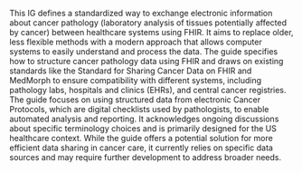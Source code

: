 This IG defines a standardized way to exchange electronic information about cancer pathology (laboratory analysis of tissues potentially affected by cancer) between healthcare systems using FHIR. It aims to replace older, less flexible methods with a modern approach that allows computer systems to easily understand and process the data. The guide specifies how to structure cancer pathology data using FHIR and draws on existing standards like the Standard for Sharing Cancer Data on FHIR and MedMorph to ensure compatibility with different systems, including pathology labs, hospitals and clinics (EHRs), and central cancer registries. The guide focuses on using structured data from electronic Cancer Protocols, which are digital checklists used by pathologists, to enable automated analysis and reporting. It acknowledges ongoing discussions about specific terminology choices and is primarily designed for the US healthcare context. While the guide offers a potential solution for more efficient data sharing in cancer care, it currently relies on specific data sources and may require further development to address broader needs. 
